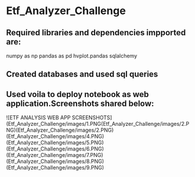 # Etf_Analyzer_Challenge

## Required libraries and dependencies impported are:
numpy as np
pandas as pd
hvplot.pandas
sqlalchemy

## Created databases and used sql queries

## Used voila to deploy notebook as web application.Screenshots shared below:
![ETF ANALYSIS WEB APP SCREENSHOTS](Etf_Analyzer_Challenge/images/1.PNG(Etf_Analyzer_Challenge/images/2.PNG)(Etf_Analyzer_Challenge/images/2.PNG)(Etf_Analyzer_Challenge/images/4.PNG)(Etf_Analyzer_Challenge/images/5.PNG)(Etf_Analyzer_Challenge/images/6.PNG)(Etf_Analyzer_Challenge/images/7.PNG)(Etf_Analyzer_Challenge/images/8.PNG)(Etf_Analyzer_Challenge/images/9.PNG)
